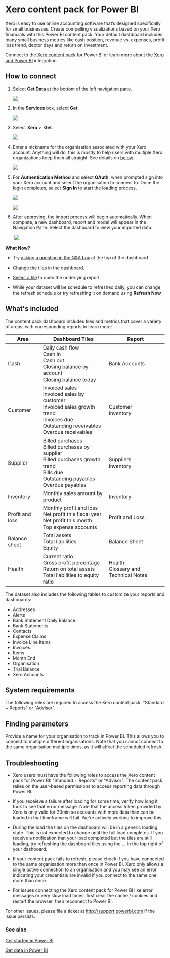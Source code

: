 <properties
   pageTitle="Xero content pack"
   description="Xero content pack for Power BI"
   services="powerbi"
   documentationCenter=""
   authors="joeshoukry"
   manager="mblythe"
   backup=""
   editor=""
   tags=""
   qualityFocus="no"
   qualityDate=""/>

<tags
   ms.service="powerbi"
   ms.devlang="NA"
   ms.topic="article"
   ms.tgt_pltfrm="NA"
   ms.workload="powerbi"
   ms.date="12/08/2016"
   ms.author="yshoukry"/>
# Xero content pack for Power&nbsp;BI

Xero is easy to use online accounting software that’s designed specifically for small businesses. Create compelling visualizations based on your Xero financials with this Power BI content pack. Your default dashboard includes many small business metrics like cash position, revenue vs. expenses, profit loss trend, debtor days and return on investment.

Connect to the [Xero content pack](https://app.powerbi.com/getdata/services/xero) for Power BI or learn more about the [Xero and Power BI](https://help.xero.com/Power-BI) integration.

## How to connect

1.  Select **Get Data** at the bottom of the left navigation pane.

	![](media/powerbi-content-pack-xero/getdata.png)

2.  In the **Services** box, select **Get**.

	![](media/powerbi-content-pack-xero/services.png)

3.  Select **Xero** \>  **Get**.

	![](media/powerbi-content-pack-xero/connect.png)

4.  Enter a nickname for the organisation associated with your Xero account. Anything will do, this is mostly to help users with multiple Xero organizations keep them all straight. See details on [below](#FindingParams).

	![](media/powerbi-content-pack-xero/params.png)

5. For **Authentication Method** and select **OAuth**, when prompted sign into your Xero account and select the organisation to connect to. Once the login completes, select **Sign In** to start the loading process.

	![](media/powerbi-content-pack-xero/creds.png)

    ![](media/powerbi-content-pack-xero/creds2.png)

6. After approving, the import process will begin automatically. When complete, a new dashboard, report and model will appear in the Navigation Pane. Select the dashboard to view your imported data.

	 ![](media/powerbi-content-pack-xero/dashboard.png)


**What Now?**

- Try [asking a question in the Q&A box](powerbi-service-q-and-a.md) at the top of the dashboard

- [Change the tiles](powerbi-service-edit-a-tile-in-a-dashboard.md) in the dashboard.

- [Select a tile](powerbi-service-dashboard-tiles.md) to open the underlying report.

- While your dataset will be schedule to refreshed daily, you can change the refresh schedule or try refreshing it on demand using **Refresh Now**

## What's included

The content pack dashboard includes tiles and metrics that cover a variety of areas, with corresponding reports to learn more:  

| Area            | Dashboard Tiles                                                                                                                                    | Report                                  |
|-----------------|----------------------------------------------------------------------------------------------------------------------------------------------------|-----------------------------------------|
| Cash            | Daily cash flow <br>Cash in <br>Cash out <br>Closing balance by account <br>Closing balance today                                                  | Bank Accounts                           |
| Customer        | Invoiced sales <br>Invoiced sales by customer <br>Invoiced sales growth trend <br>Invoices due <br>Outstanding receivables <br>Overdue receivables | Customer <br>Inventory                  |
| Supplier        | Billed purchases <br>Billed purchases by supplier <br>Billed purchases growth trend <br> Bills due <br>Outstanding payables <br>Overdue payables   | Suppliers <br>Inventory                 |
| Inventory       | Monthly sales amount by product                                                                                                                    | Inventory                               |
| Profit and loss | Monthly profit and loss <br>Net profit this fiscal year <br>Net profit this month <br>Top expense accounts                                         | Profit and Loss                         |
| Balance sheet   | Total assets <br>Total liabilities <br>Equity                                                                                                      | Balance Sheet                           |
| Health          | Current ratio <br>Gross profit percentage <br> Return on total assets <br>Total liabilities to equity ratio                                        | Health <br>Glossary and Technical Notes |

The dataset also includes the following tables to customize your reports and dashboards:  

-   Addresses  
-   Alerts  
-   Bank Statement Daily Balance  
-   Bank Statements  
-   Contacts  
-   Expense Claims  
-   Invoice Line Items  
-   Invoices  
-   Items  
-   Month End  
-   Organisation  
-   Trial Balance  
-   Xero Accounts

## System requirements

The following roles are required to access the Xero content pack: "Standard + Reports" or "Advisor".

<a name="FindingParams"></a>
## Finding parameters

Provide a name for your organisation to track in Power BI. This allows you to connect to multiple different organisations. Note that you cannot connect to the same organisation multiple times, as it will affect the scheduled refresh.   

## Troubleshooting

-   Xero users must have the following roles to access the Xero content pack for Power BI: "Standard + Reports" or "Advisor". The content pack relies on the user-based permissions to access reporting data through Power BI.  

-   If you receieve a failure after loading for some time, verify how long it took to see that error message. Note that the access token provided by Xero is only valid for 30min so accounts with more data than can be loaded in that timeframe will fail. We're actively working to improve this.

-   During the load the tiles on the dashboard will be in a generic loading state. This is not expected to change until the full load completes. If you receive a notification that your load completed but the tiles are still loading, try refreshing the dashboard tiles using the ... in the top right of your dashboard.

-   If your content pack fails to refresh, please check if you have connected to the same organisation more than once in Power BI. Xero only allows a single active connection to an organisation and you may see an error indicating your credentials are invalid if you connect to the same one more than once.  

-   For issues connecting the Xero content pack for Power BI like error messages or very slow load times, first clear the cache / cookies and restart the browser, then reconnect to Power BI.  

For other issues, please file a ticket at http://support.powerbi.com if the issue persists.


### See also

[Get started in Power BI](powerbi-service-get-started.md)

[Get data in Power BI](powerbi-service-get-data.md)
